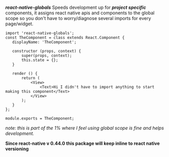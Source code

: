 ***react-native-globals***
Speeds development up for ***project specific*** components, it assigns react native apis and components to the global scope so you don't have to worry/diagnose several imports for every page/widget.


 ```
import 'react-native-globals';
const TheComponent = class extends React.Component {
    displayName: 'TheComponent';

    constructor (props, context) {
        super(props, context);
        this.state = {};
    }

    render () {
        return (
            <View>
                <Text>Hi I didn't have to import anything to start making this component</Text>
            </View>
        );
    }
};

module.exports = TheComponent;

```

*note: this is part of the 1% where I feel using global scope is fine and helps development.*

**Since react-native v 0.44.0 this package will keep inline to react native versioning**